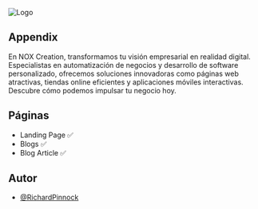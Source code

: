![Logo](https://noxcreation.dev/logotipo_nox.svg)

## Appendix

En NOX Creation, transformamos tu visión empresarial en realidad digital. Especialistas en automatización de negocios y desarrollo de software personalizado, ofrecemos soluciones innovadoras como páginas web atractivas, tiendas online eficientes y aplicaciones móviles interactivas. Descubre cómo podemos impulsar tu negocio hoy.

## Páginas

- Landing Page ✅
- Blogs ✅
- Blog Article ✅

## Autor

- [@RichardPinnock](https://github.com/RichardPinnock)

